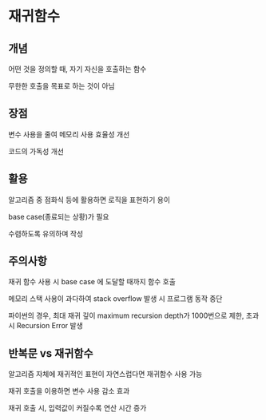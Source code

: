 # 재귀함수

## 개념

어떤 것을 정의할 때, 자기 자신을 호출하는 함수

무한한 호출을 목표로 하는 것이 아님

## 장점

변수 사용을 줄여 메모리 사용 효율성 개선

코드의 가독성 개선

## 활용

알고리즘 중 점화식 등에 활용하면 로직을 표현하기 용이

base case(종료되는 상황)가 필요

수렴하도록 유의하며 작성

## 주의사항

재귀 함수 사용 시 base case 에 도달할 때까지 함수 호출

메모리 스택 사용이 과다하여 stack overflow 발생 시 프로그램 동작 중단

파이썬의 경우, 최대 재귀 깊이 maximum recursion depth가 1000번으로 제한, 초과시 Recursion Error 발생

## 반복문 vs 재귀함수

알고리즘 자체에 재귀적인 표현이 자연스럽다면 재귀함수 사용 가능

재귀 호출을 이용하면 변수 사용 감소 효과

재귀 호출 시, 입력값이 커질수록 연산 시간 증가






